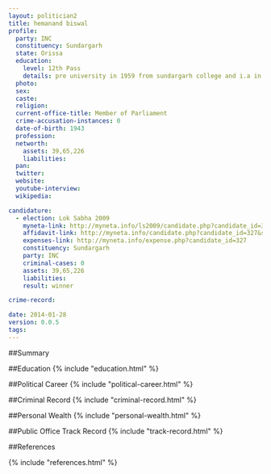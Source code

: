 ```yaml
---
layout: politician2
title: hemanand biswal
profile: 
  party: INC
  constituency: Sundargarh
  state: Orissa
  education: 
    level: 12th Pass
    details: pre university in 1959 from sundargarh college and i.a in 1960 from sambalpur
  photo: 
  sex: 
  caste: 
  religion: 
  current-office-title: Member of Parliament
  crime-accusation-instances: 0
  date-of-birth: 1943
  profession: 
  networth: 
    assets: 39,65,226
    liabilities: 
  pan: 
  twitter: 
  website: 
  youtube-interview: 
  wikipedia: 

candidature: 
  - election: Lok Sabha 2009
    myneta-link: http://myneta.info/ls2009/candidate.php?candidate_id=327
    affidavit-link: http://myneta.info/candidate.php?candidate_id=327&scan=original
    expenses-link: http://myneta.info/expense.php?candidate_id=327
    constituency: Sundargarh 
    party: INC
    criminal-cases: 0
    assets: 39,65,226
    liabilities: 
    result: winner 

crime-record: 

date: 2014-01-28
version: 0.0.5
tags: 
---
```

##Summary


##Education
{% include "education.html" %}


##Political Career
{% include "political-career.html" %}


##Criminal Record
{% include "criminal-record.html" %}


##Personal Wealth
{% include "personal-wealth.html" %}


##Public Office Track Record
{% include "track-record.html" %}


##References


{% include "references.html" %}